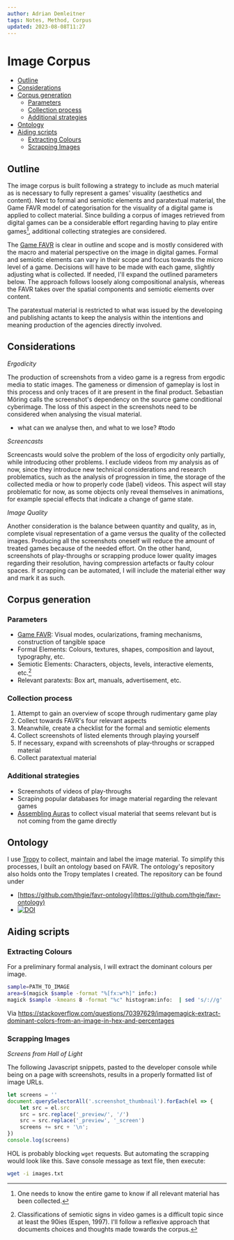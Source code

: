```yaml
---
author: Adrian Demleitner
tags: Notes, Method, Corpus
updated: 2023-08-08T11:27
---
```

# Image Corpus 

- [Outline](#outline)
- [Considerations](#considerations)
- [Corpus generation](#corpus-generation)
	- [Parameters](#parameters)
	- [Collection process](#collection-process)
	- [Additional strategies](#additional-strategies)
- [Ontology](#ontology)
- [Aiding scripts](#aiding-scripts)
	- [Extracting Colours](#extracting-colours)
	- [Scrapping Images](#scrapping-images)

## Outline
The image corpus is built following a strategy to include as much material as is necessary to fully represent a games' visuality (aesthetics and content). Next to formal and semiotic elements and paratextual material, the Game FAVR model of categorisation for the visuality of a digital game is applied to collect material. Since building a corpus of images retrieved from digital games can be a considerable effort regarding having to play entire games[^1], additional collecting strategies are considered.

The [Game FAVR](notes/Game%20FAVR.md) is clear in outline and scope and is mostly considered with the macro and material perspective on the image in digital games. Formal and semiotic elements can vary in their scope and focus towards the micro level of a game. Decisions will have to be made with each game, slightly adjusting what is collected. If needed, I'll expand the outlined parameters below. The approach follows loosely along compositional analysis, whereas the FAVR takes over the spatial components and semiotic elements over content.

The paratextual material is restricted to what was issued by the developing and publishing actants to keep the analysis within the intentions and meaning production of the agencies directly involved.

## Considerations
*Ergodicity*

The production of screenshots from a video game is a regress from ergodic media to static images. The gameness or dimension of gameplay is lost in this process and only traces of it are present in the final product. Sebastian Möring calls the screenshot's dependency on the source game conditional cyberimage. The loss of this aspect in the screenshots need to be considered when analysing the visual material.

- what can we analyse then, and what to we lose? #todo

*Screencasts*

Screencasts would solve the problem of the loss of ergodicity only partially, while introducing other problems. I exclude videos from my analysis as of now, since they introduce new technical considerations and research problematics, such as the analysis of progression in time, the storage of the collected media or how to properly code (label) videos. This aspect will stay problematic for now, as some objects only reveal themselves in animations, for example special effects that indicate a change of game state.

*Image Quality*

Another consideration is the balance between quantity and quality, as in, complete visual representation of a game versus the quality of the collected images. Producing all the screenshots oneself will reduce the amount of treated games because of the needed effort. On the other hand, screenshots of play-throughs or scrapping produce lower quality images regarding their resolution, having compression artefacts or faulty colour spaces. If scrapping can be automated, I will include the material either way and mark it as such.

## Corpus generation
### Parameters
- [Game FAVR](notes/Game%20FAVR.md): Visual modes, ocularizations, framing mechanisms, construction of tangible space
- Formal Elements: Colours, textures, shapes, composition and layout, typography, etc.
- Semiotic Elements: Characters, objects, levels, interactive elements, etc.[^2]
- Relevant paratexts: Box art, manuals, advertisement, etc.

### Collection process
1. Attempt to gain an overview of scope through rudimentary game play
2. Collect towards FAVR's four relevant aspects
3. Meanwhile, create a checklist for the formal and semiotic elements
4. Collect screenshots of listed elements through playing yourself
5. If necessary, expand with screenshots of play-throughs or scrapped material
6. Collect paratextual material

### Additional strategies
- Screenshots of videos of play-throughs
- Scraping popular databases for image material regarding the relevant games
- [Assembling Auras](literature/guay-belangerAssemblingAurasMethodology2022.md) to collect visual material that seems relevant but is not coming from the game directly

## Ontology
I use [Tropy](https://www.tropy.org/) to collect, maintain and label the image material. To simplify this processes, I built an ontology based on FAVR. The ontology's repository also holds onto the Tropy templates I created. The repository can be found under

- [https://github.com/thgie/favr-ontology](https://github.com/thgie/favr-ontology)
- [![DOI](https://zenodo.org/badge/DOI/10.5281/zenodo.8158800.svg)](https://doi.org/10.5281/zenodo.8158800)

## Aiding scripts
### Extracting Colours
For a preliminary formal analysis, I will extract the dominant colours per image.
```bash
sample=PATH_TO_IMAGE
area=$(magick $sample -format "%[fx:w*h]" info:)
magick $sample -kmeans 8 -format "%c" histogram:info:  | sed 's/://g' | awk -v area=$area '{print 100*$1/area, "%|", $3, ","}' | sed 's/ *//g' | sort -nr -k1,1 -t ","
```
Via https://stackoverflow.com/questions/70397629/imagemagick-extract-dominant-colors-from-an-image-in-hex-and-percentages

### Scrapping Images
*Screens from Hall of Light*

The following Javascript snippets, pasted to the developer console while being on a page with screenshots, results in a properly formatted list of image URLs.

```js
let screens = ''
document.querySelectorAll('.screenshot_thumbnail').forEach(el => {
	let src = el.src
	src = src.replace('_preview/', '/')
	src = src.replace('_preview', '_screen')
	screens += src + '\n';
})
console.log(screens)
```

HOL is probably blocking `wget` requests. But automating the scrapping would look like this. Save console message as text file, then execute:

```bash
wget -i images.txt
```


[^1]: One needs to know the entire game to know if all relevant material has been collected.
[^2]: Classifications of semiotic signs in video games is a difficult topic since at least the 90ies (Espen, 1997). I'll follow a reflexive approach that documents choices and thoughts made towards the corpus.